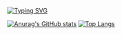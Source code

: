 <a href="https://git.io/typing-svg"><img src="https://readme-typing-svg.herokuapp.com?font=Avenir&pause=1000&color=11B5C5&width=435&lines=Game+Client+%2F+AI+Programmer" alt="Typing SVG" /></a>

[![Anurag's GitHub stats](https://github-readme-stats.vercel.app/api?username=Kimarv07&count_private=true&show_icons=true)](https://github.com/Kimarv07/github-readme-stats)
[![Top Langs](https://github-readme-stats.vercel.app/api/top-langs/?username=Kimarv07)](https://github.com/Kimarv07/github-readme-stats)

<!--
**Kimarv07/Kimarv07** is a ✨ _special_ ✨ repository because its `README.md` (this file) appears on your GitHub profile.

Here are some ideas to get you started:

- 🔭 I’m currently working on ...
- 🌱 I’m currently learning ...
- 👯 I’m looking to collaborate on ...
- 🤔 I’m looking for help with ...
- 💬 Ask me about ...
- 📫 How to reach me: ...
- 😄 Pronouns: ...
- ⚡ Fun fact: ...
-->
